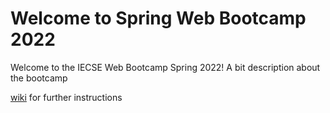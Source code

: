 # Welcome to Spring Web Bootcamp 2022

Welcome to the IECSE Web Bootcamp Spring 2022! A bit description about the bootcamp

[wiki](https://github.com/Prajnaprabhu3/IECSE-Web-Winter-2022/wiki) for further instructions



